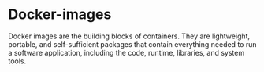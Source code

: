 # Docker-images
Docker images are the building blocks of containers. They are lightweight, portable, and self-sufficient packages that contain everything needed to run a software application, including the code, runtime, libraries, and system tools. 
